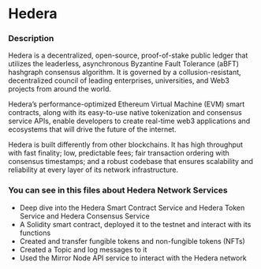 # Hedera
### Description
Hedera is a decentralized, open-source, proof-of-stake public ledger that utilizes the leaderless, asynchronous Byzantine Fault Tolerance (aBFT) hashgraph consensus algorithm. It is governed by a collusion-resistant, decentralized council of leading enterprises, universities, and Web3 projects from around the world.

Hedera’s performance-optimized Ethereum Virtual Machine (EVM) smart contracts, along with its easy-to-use native tokenization and consensus service APIs, enable developers to create real-time web3 applications and ecosystems that will drive the future of the internet.

Hedera is built differently from other blockchains. It has high throughput with fast finality; low, predictable fees; fair transaction ordering with consensus timestamps; and a robust codebase that ensures scalability and reliability at every layer of its network infrastructure. 

### You can see in this files about Hedera Network Services

* Deep dive into the Hedera Smart Contract Service and Hedera Token Service and Hedera Consensus Service
* A Solidity smart contract, deployed it to the testnet and interact with its functions
* Created and transfer fungible tokens and non-fungible tokens (NFTs)
* Created a Topic and log messages to it
* Used the Mirror Node API service to interact with the Hedera network
